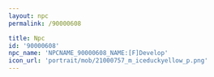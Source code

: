 ```yaml
---
layout: npc
permalink: /90000608

title: Npc
id: '90000608'
npc_name: 'NPCNAME_90000608_NAME:[F]Develop'
icon_url: 'portrait/mob/21000757_m_iceduckyellow_p.png'
---
```

